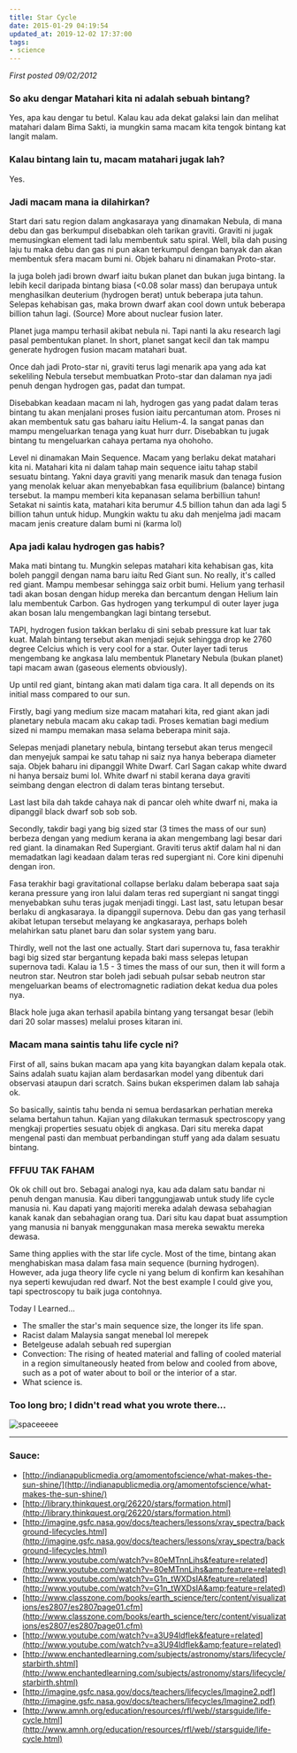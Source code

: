 ```yaml
---
title: Star Cycle
date: 2015-01-29 04:19:54
updated_at: 2019-12-02 17:37:00
tags:
- science
---
```


*First posted 09/02/2012*

### So aku dengar Matahari kita ni adalah sebuah bintang?

Yes, apa kau dengar tu betul. Kalau kau ada dekat galaksi lain dan melihat matahari dalam Bima Sakti, ia mungkin sama macam kita tengok bintang kat langit malam.

### Kalau bintang lain tu, macam matahari jugak lah?

Yes.

### Jadi macam mana ia dilahirkan?

Start dari satu region dalam angkasaraya yang dinamakan Nebula, di mana debu dan gas berkumpul disebabkan oleh tarikan graviti. Graviti ni jugak memusingkan element tadi lalu membentuk satu spiral. Well, bila dah pusing laju tu maka debu dan gas ni pun akan terkumpul dengan banyak dan akan membentuk sfera macam bumi ni. Objek baharu ni dinamakan Proto-star.

Ia juga boleh jadi brown dwarf iaitu bukan planet dan bukan juga bintang. Ia lebih kecil daripada bintang biasa (<0.08 solar mass) dan berupaya untuk menghasilkan deuterium (hydrogen berat) untuk beberapa juta tahun. Selepas kehabisan gas, maka brown dwarf akan cool down untuk beberapa billion tahun lagi. (Source) More about nuclear fusion later.

Planet juga mampu terhasil akibat nebula ni. Tapi nanti la aku research lagi pasal pembentukan planet. In short, planet sangat kecil dan tak mampu generate hydrogen fusion macam matahari buat.

Once dah jadi Proto-star ni, graviti terus lagi menarik apa yang ada kat sekeliling Nebula tersebut membuatkan Proto-star dan dalaman nya jadi penuh dengan hydrogen gas, padat dan tumpat.

Disebabkan keadaan macam ni lah, hydrogen gas yang padat dalam teras bintang tu akan menjalani proses fusion iaitu percantuman atom. Proses ni akan membentuk satu gas baharu iaitu Helium-4. Ia sangat panas dan mampu mengeluarkan tenaga yang kuat hurr durr. Disebabkan tu jugak bintang tu mengeluarkan cahaya pertama nya ohohoho.

Level ni dinamakan Main Sequence. Macam yang berlaku dekat matahari kita ni. Matahari kita ni dalam tahap main sequence iaitu tahap stabil sesuatu bintang. Yakni daya graviti yang menarik masuk dan tenaga fusion yang menolak keluar akan menyebabkan fasa equilibrium (balance) bintang tersebut. Ia mampu memberi kita kepanasan selama berbilliun tahun! Setakat ni saintis kata, matahari kita berumur 4.5 billion tahun dan ada lagi 5 billion tahun untuk hidup. Mungkin waktu tu aku dah menjelma jadi macam macam jenis creature dalam bumi ni (karma lol)

### Apa jadi kalau hydrogen gas habis?

Maka mati bintang tu. Mungkin selepas matahari kita kehabisan gas, kita boleh panggil dengan nama baru iaitu Red Giant sun. No really, it's called red giant. Mampu membesar sehingga saiz orbit bumi. Helium yang terhasil tadi akan bosan dengan hidup mereka dan bercantum dengan Helium lain lalu membentuk Carbon. Gas hydrogen yang terkumpul di outer layer juga akan bosan lalu mengembangkan lagi bintang tersebut.

TAPI, hydrogen fusion takkan berlaku di sini sebab pressure kat luar tak kuat. Malah bintang tersebut akan menjadi sejuk sehingga drop ke 2760 degree Celcius which is very cool for a star. Outer layer tadi terus mengembang ke angkasa lalu membentuk Planetary Nebula (bukan planet) tapi macam awan (gaseous elements obviously).

Up until red giant, bintang akan mati dalam tiga cara. It all depends on its initial mass compared to our sun.

Firstly, bagi yang medium size macam matahari kita, red giant akan jadi planetary nebula macam aku cakap tadi. Proses kematian bagi medium sized ni mampu memakan masa selama beberapa minit saja.

Selepas menjadi planetary nebula, bintang tersebut akan terus mengecil dan menyejuk sampai ke satu tahap ni saiz nya hanya beberapa diameter saja. Objek baharu ini dipanggil White Dwarf. Carl Sagan cakap white dward ni hanya bersaiz bumi lol. White dwarf ni stabil kerana daya graviti seimbang dengan electron di dalam teras bintang tersebut.

Last last bila dah takde cahaya nak di pancar oleh white dwarf ni, maka ia dipanggil black dwarf sob sob sob.

Secondly, takdir bagi yang big sized star (3 times the mass of our sun) berbeza dengan yang medium kerana ia akan mengembang lagi besar dari red giant. Ia dinamakan Red Supergiant. Graviti terus aktif dalam hal ni dan memadatkan lagi keadaan dalam teras red supergiant ni. Core kini dipenuhi dengan iron.

Fasa terakhir bagi gravitational collapse berlaku dalam beberapa saat saja kerana pressure yang iron lalui dalam teras red supergiant ni sangat tinggi menyebabkan suhu teras jugak menjadi tinggi. Last last, satu letupan besar berlaku di angkasaraya. Ia dipanggil supernova. Debu dan gas yang terhasil akibat letupan tersebut melayang ke angkasaraya, perhaps boleh melahirkan satu planet baru dan solar system yang baru.

Thirdly, well not the last one actually. Start dari supernova tu, fasa terakhir bagi big sized star bergantung kepada baki mass selepas letupan supernova tadi. Kalau ia 1.5 - 3 times the mass of our sun, then it will form a neutron star. Neutron star boleh jadi sebuah pulsar sebab neutron star mengeluarkan beams of electromagnetic radiation dekat kedua dua poles nya.

Black hole juga akan terhasil apabila bintang yang tersangat besar (lebih dari 20 solar masses) melalui proses kitaran ini.

### Macam mana saintis tahu life cycle ni?

First of all, sains bukan macam apa yang kita bayangkan dalam kepala otak. Sains adalah suatu kajian alam berdasarkan model yang dibentuk dari observasi ataupun dari scratch. Sains bukan eksperimen dalam lab sahaja ok.

So basically, saintis tahu benda ni semua berdasarkan perhatian mereka selama bertahun tahun. Kajian yang dilakukan termasuk spectroscopy yang mengkaji properties sesuatu objek di angkasa. Dari situ mereka dapat mengenal pasti dan membuat perbandingan stuff yang ada dalam sesuatu bintang.

### FFFUU TAK FAHAM

Ok ok chill out bro. Sebagai analogi nya, kau ada dalam satu bandar ni penuh dengan manusia. Kau diberi tanggungjawab untuk study life cycle manusia ni. Kau dapati yang majoriti mereka adalah dewasa sebahagian kanak kanak dan sebahagian orang tua. Dari situ kau dapat buat assumption yang manusia ni banyak menggunakan masa mereka sewaktu mereka dewasa.

Same thing applies with the star life cycle. Most of the time, bintang akan menghabiskan masa dalam fasa main sequence (burning hydrogen). However, ada juga theory life cycle ni yang belum di konfirm kan kesahihan nya seperti kewujudan red dwarf. Not the best example I could give you, tapi spectroscopy tu baik juga contohnya.

Today I Learned...

- The smaller the star's main sequence size, the longer its life span.
- Racist dalam Malaysia sangat menebal lol merepek
- Betelgeuse adalah sebuah red supergian
- Convection: The rising of heated material and falling of cooled material in a region simultaneously heated from below and cooled from above, such as a pot of water about to boil or the interior of a star.
- What science is.

### Too long bro; I didn't read what you wrote there...

![spaceeeee](http://4.bp.blogspot.com/-NlGNrTnMg40/TzPOIjikIDI/AAAAAAAAAWk/7IegIrKu1qA/s640/diagram_lifecycle_lg.jpg)

---

### Sauce:

- [http://indianapublicmedia.org/amomentofscience/what-makes-the-sun-shine/](http://indianapublicmedia.org/amomentofscience/what-makes-the-sun-shine/)
- [http://library.thinkquest.org/26220/stars/formation.html](http://library.thinkquest.org/26220/stars/formation.html)
- [http://imagine.gsfc.nasa.gov/docs/teachers/lessons/xray_spectra/background-lifecycles.html](http://imagine.gsfc.nasa.gov/docs/teachers/lessons/xray_spectra/background-lifecycles.html)
- [http://www.youtube.com/watch?v=80eMTnnLjhs&feature=related](http://www.youtube.com/watch?v=80eMTnnLjhs&amp;feature=related)
- [http://www.youtube.com/watch?v=G1n_tWXDsIA&feature=related](http://www.youtube.com/watch?v=G1n_tWXDsIA&amp;feature=related)
- [http://www.classzone.com/books/earth_science/terc/content/visualizations/es2807/es2807page01.cfm](http://www.classzone.com/books/earth_science/terc/content/visualizations/es2807/es2807page01.cfm)
- [http://www.youtube.com/watch?v=a3U94ldfIek&feature=related](http://www.youtube.com/watch?v=a3U94ldfIek&amp;feature=related)
- [http://www.enchantedlearning.com/subjects/astronomy/stars/lifecycle/starbirth.shtml](http://www.enchantedlearning.com/subjects/astronomy/stars/lifecycle/starbirth.shtml)
- [http://imagine.gsfc.nasa.gov/docs/teachers/lifecycles/Imagine2.pdf](http://imagine.gsfc.nasa.gov/docs/teachers/lifecycles/Imagine2.pdf)
- [http://www.amnh.org/education/resources/rfl/web//starsguide/life-cycle.html](http://www.amnh.org/education/resources/rfl/web//starsguide/life-cycle.html)
